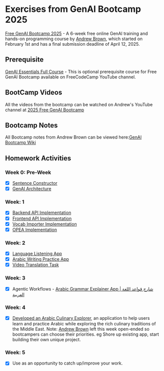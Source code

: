 # Exercises from GenAI Bootcamp 2025

[Free GenAI Bootcamp 2025](https://genai.cloudprojectbootcamp.com/) - A 6-week free online GenAI training and hands-on programming course by [Andrew Brown](https://github.com/omenking), which started on February 1st and has a final submission deadline of April 12, 2025.

## Prerequisite
[GenAI Essentials Full Course](https://www.youtube.com/watch?v=nJ25yl34Uqw) - This is optional prerequisite course for Free GenAI Bootcamp available on FreeCodeCamp YouTube channel.

## BootCamp Videos
All the videos from the bootcamp can be watched on Andrew's YouTube channel at [2025 Free GenAI Bootcamp](https://www.youtube.com/playlist?list=PLBfufR7vyJJ69c9MNlOKtO2w2KU5VzLJV)

## Bootcamp Notes
All Bootcamp notes from Andrew Brown can be viewed here:[GenAI Bootcamp Wiki](https://docs.google.com/document/d/1KVDTDF4t8VtI69F5KMo67KoTBXgVhsd2O9hK-uPh2rA/edit?tab=t.1ugpln2fwmbp)

## Homework Activities
### Week 0: Pre-Week
- [x] [Sentence Constructor](https://github.com/arkhangelsk/free-genai-bootcamp-2025/tree/main/sentence-constructor)
- [x] [GenAI Architecture](https://github.com/arkhangelsk/free-genai-bootcamp-2025/tree/main/genai-architecting)

### Week: 1 
- [x] [Backend API Implementation](https://github.com/arkhangelsk/free-genai-bootcamp-2025/tree/main/lang-portal/backend-flask)
- [x] [Frontend API Implementation](https://github.com/arkhangelsk/free-genai-bootcamp-2025/tree/main/lang-portal/frontend-nextjs)
- [x] [Vocab Importer Implementation](https://github.com/arkhangelsk/free-genai-bootcamp-2025/tree/main/vocab-importer)
- [x] [OPEA Implementation](https://github.com/arkhangelsk/free-genai-bootcamp-2025/tree/main/opea-comps)

### Week: 2
- [X] [Language Listening App](https://github.com/arkhangelsk/free-genai-bootcamp-2025/tree/main/listening-comp)
- [X] [Arabic Writing Practice App](https://github.com/arkhangelsk/free-genai-bootcamp-2025/tree/main/arabic-writing-practice-app)
- [X] [Video Translation Task](https://github.com/arkhangelsk/free-genai-bootcamp-2025/tree/main/video-translation-app)

### Week: 3
- [x] Agentic Workflows - [Arabic Grammar Explainer App | شارح قواعد اللغة العربية](https://github.com/arkhangelsk/free-genai-bootcamp-2025/tree/main/language-learning-agent)

### Week: 4
- [x] [Developed an Arabic Culinary Explorer](https://github.com/arkhangelsk/free-genai-bootcamp-2025/tree/main/arabic-learning-app), an application to help users learn and practice Arabic while exploring the rich culinary traditions of the Middle East.
Note: [Andrew Brown](https://github.com/omenking) left this week open-ended so bootcampers can choose their priorities. eg Shore up existing app, start building their own unique project.

### Week: 5
- [x] Use as an opportunity to catch up/improve your work.
